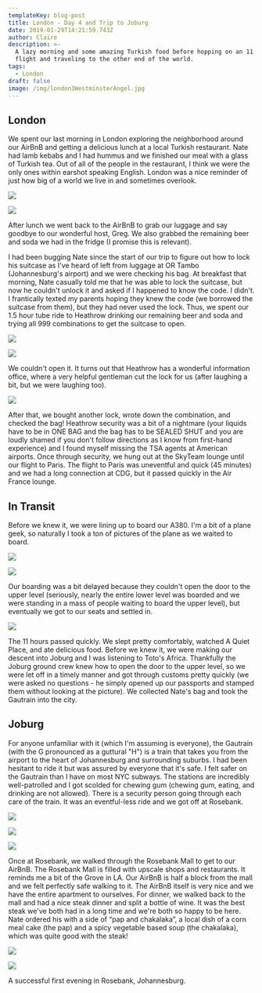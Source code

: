 ```yaml
---
templateKey: blog-post
title: London - Day 4 and Trip to Joburg
date: 2019-01-29T14:21:59.743Z
author: Claire
description: >-
  A lazy morning and some amazing Turkish food before hopping on an 11 hour
  flight and traveling to the other end of the world.
tags:
  - London
draft: false
image: /img/london3WestminsterAngel.jpg
---
```

## **London**

We spent our last morning in London exploring the neighborhood around our AirBnB and getting a delicious lunch at a local Turkish restaurant.  Nate had lamb kebabs and I had hummus and we finished our meal with a glass of Turkish tea.  Out of all of the people in the restaurant, I think we were the only ones within earshot speaking English.  London was a nice reminder of just how big of a world we live in and sometimes overlook.

![](/img/london4Neighborhood.jpg)

![](/img/london4Turkish.jpg)

After lunch we went back to the AirBnB to grab our luggage and say goodbye to our wonderful host, Greg.  We also grabbed the remaining beer and soda we had in the fridge (I promise this is relevant).  

I had been bugging Nate since the start of our trip to figure out how to lock his suitcase as I've heard of left from luggage at OR Tambo (Johannesburg's airport) and we were checking his bag.  At breakfast that morning, Nate casually told me that he was able to lock the suitcase, but now he couldn't unlock it and asked if I happened to know the code.  I didn't.  I frantically texted my parents hoping they knew the code (we borrowed the suitcase from them), but they had never used the lock.  Thus, we spent our 1.5 hour tube ride to Heathrow drinking our remaining beer and soda and trying all 999 combinations to get the suitcase to open. 

![](/img/london4ClaireBag.jpg)

![](/img/london4Beer.jpg)

We couldn't open it.  It turns out that Heathrow has a wonderful information office, where a very helpful gentleman cut the lock for us (after laughing a bit, but we were laughing too).

![](/img/london4BreakTheLock.jpg)

After that, we bought another lock, wrote down the combination, and checked the bag!  Heathrow security was a bit of a nightmare (your liquids have to be in ONE BAG and the bag has to be SEALED SHUT and you are loudly shamed if you don't follow directions as I know from first-hand experience) and I found myself missing the TSA agents at American airports.  Once through security, we hung out at the SkyTeam lounge until our flight to Paris.  The flight to Paris was uneventful and quick (45 minutes) and we had a long connection at CDG, but it passed quickly in the Air France lounge.

## **In Transit**

Before we knew it, we were lining up to board our A380.  I'm a bit of a plane geek, so naturally I took a ton of pictures of the plane as we waited to board.  

![](/img/6cb9840c-65c9-4ead-948f-459357795b46.jpeg)

![](/img/4363cad8-0ae5-4f76-adc2-a96c19645716.jpeg)

Our boarding was a bit delayed because they couldn't open the door to the upper level (seriously, nearly the entire lower level was boarded and we were standing in a mass of people waiting to board the upper level), but eventually we got to our seats and settled in.

![](/img/london4Champagne.jpg)

The 11 hours passed quickly.  We slept pretty comfortably, watched A Quiet Place, and ate delicious food.  Before we knew it, we were making our descent into Joburg and I was listening to Toto's Africa.  Thankfully the Joburg ground crew knew how to open the door to the upper level, so we were let off in a timely manner and got through customs pretty quickly (we were asked no questions - he simply opened up our passports and stamped them without looking at the picture). We collected Nate's bag and took the Gautrain into the city.

## **Joburg**

For anyone unfamiliar with it (which I'm assuming is everyone), the Gautrain (with the G pronounced as a guttural "H") is a train that takes you from the airport to the heart of Johannesburg and surrounding suburbs.  I had been hesitant to ride it but was assured by everyone that it's safe.  I felt safer on the Gautrain than I have on most NYC subways.  The stations are incredibly well-patrolled and I got scolded for chewing gum (chewing gum, eating, and drinking are not allowed).  There is a security person going through each care of the train.  It was an eventful-less ride and we got off at Rosebank.  

![](/img/img_1772.jpg)

![](/img/img_1775.jpg)

![](/img/d91df02d-9591-4851-bc6a-ce5636e4affd.jpeg)

Once at Rosebank, we walked through the Rosebank Mall to get to our AirBnB.  The Rosebank Mall is filled with upscale shops and restaurants.  It reminds me a bit of the Grove in LA.  Our AirBnB is half a block from the mall and we felt perfectly safe walking to it.  The AirBnB itself is very nice and we have the entire apartment to ourselves.  For dinner, we walked back to the mall and had a nice steak dinner and split a bottle of wine.  It was the best steak we've both had in a long time and we're both so happy to be here. Nate ordered his with a side of “pap and chakalaka”, a local dish of a corn meal cake (the pap) and a spicy vegetable based soup (the chakalaka), which was quite good with the steak!

![](/img/img_1780.jpg)

![](/img/img_1782.jpg)

A successful first evening in Rosebank, Johannesburg.
